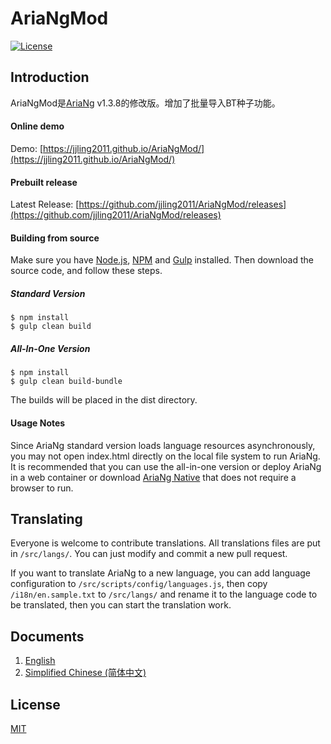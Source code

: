 # AriaNgMod
[![License](https://img.shields.io/github/license/jjling2011/AriaNgMod.svg?style=flat)](https://github.com/jjling2011/AriaNgMod/blob/master/LICENSE)

## Introduction
AriaNgMod是[AriaNg](https://github.com/mayswind/AriaNg) v1.3.8的修改版。增加了批量导入BT种子功能。

#### Online demo
Demo: [https://jjling2011.github.io/AriaNgMod/](https://jjling2011.github.io/AriaNgMod/)

#### Prebuilt release
Latest Release: [https://github.com/jjling2011/AriaNgMod/releases](https://github.com/jjling2011/AriaNgMod/releases)

#### Building from source
Make sure you have [Node.js](https://nodejs.org/), [NPM](https://www.npmjs.com/) and [Gulp](https://gulpjs.com/) installed. Then download the source code, and follow these steps.

##### Standard Version

    $ npm install
    $ gulp clean build

##### All-In-One Version

    $ npm install
    $ gulp clean build-bundle

The builds will be placed in the dist directory.

#### Usage Notes
Since AriaNg standard version loads language resources asynchronously, you may not open index.html directly on the local file system to run AriaNg. It is recommended that you can use the all-in-one version or deploy AriaNg in a web container or download [AriaNg Native](https://github.com/mayswind/AriaNg-Native) that does not require a browser to run.

## Translating

Everyone is welcome to contribute translations. All translations files are put in `/src/langs/`. You can just modify and commit a new pull request.

If you want to translate AriaNg to a new language, you can add language configuration to `/src/scripts/config/languages.js`, then copy `/i18n/en.sample.txt` to `/src/langs/` and rename it to the language code to be translated, then you can start the translation work.

## Documents
1. [English](http://ariang.mayswind.net)
2. [Simplified Chinese (简体中文)](http://ariang.mayswind.net/zh_Hans)

## License
[MIT](https://github.com/jjling2011/AriaNg/blob/master/LICENSE)
